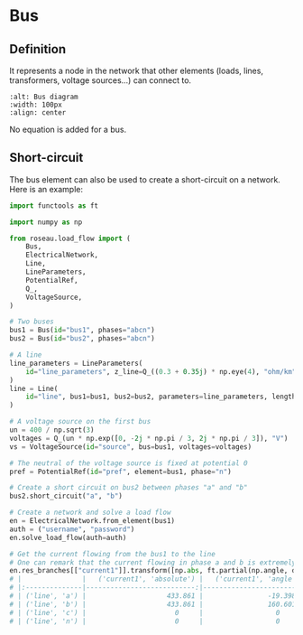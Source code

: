 # Bus

## Definition

It represents a node in the network that other elements (loads, lines, transformers, voltage sources...) can connect to.

```{image}  /_static/Bus.svg
:alt: Bus diagram
:width: 100px
:align: center
```

No equation is added for a bus.


## Short-circuit

The bus element can also be used to create a short-circuit on a network. Here is an example:

```python
import functools as ft

import numpy as np

from roseau.load_flow import (
    Bus,
    ElectricalNetwork,
    Line,
    LineParameters,
    PotentialRef,
    Q_,
    VoltageSource,
)

# Two buses
bus1 = Bus(id="bus1", phases="abcn")
bus2 = Bus(id="bus2", phases="abcn")

# A line
line_parameters = LineParameters(
    id="line_parameters", z_line=Q_((0.3 + 0.35j) * np.eye(4), "ohm/km")
)
line = Line(
    id="line", bus1=bus1, bus2=bus2, parameters=line_parameters, length=Q_(1, "km")
)

# A voltage source on the first bus
un = 400 / np.sqrt(3)
voltages = Q_(un * np.exp([0, -2j * np.pi / 3, 2j * np.pi / 3]), "V")
vs = VoltageSource(id="source", bus=bus1, voltages=voltages)

# The neutral of the voltage source is fixed at potential 0
pref = PotentialRef(id="pref", element=bus1, phase="n")

# Create a short circuit on bus2 between phases "a" and "b"
bus2.short_circuit("a", "b")

# Create a network and solve a load flow
en = ElectricalNetwork.from_element(bus1)
auth = ("username", "password")
en.solve_load_flow(auth=auth)

# Get the current flowing from the bus1 to the line
# One can remark that the current flowing in phase a and b is extremely high
en.res_branches[["current1"]].transform([np.abs, ft.partial(np.angle, deg=True)])
# |               |   ('current1', 'absolute') |   ('current1', 'angle') |
# |:--------------|---------------------------:|------------------------:|
# | ('line', 'a') |                    433.861 |                -19.3987 |
# | ('line', 'b') |                    433.861 |                160.601  |
# | ('line', 'c') |                      0     |                  0      |
# | ('line', 'n') |                      0     |                  0      |
```
